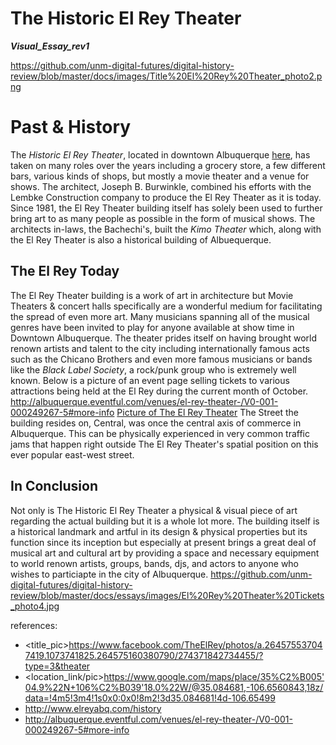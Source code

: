 # The Historic El Rey Theater
***Visual_Essay_rev1***

https://github.com/unm-digital-futures/digital-history-review/blob/master/docs/images/Title%20El%20Rey%20Theater_photo2.png
# **Past & History**
The *Historic El Rey Theater*, located in downtown Albuquerque [here](https://www.google.com/maps/place/35%C2%B005'04.9%22N+106%C2%B039'18.0%22W/@35.084681,-106.6560843,18z/data=!4m5!3m4!1s0x0:0x0!8m2!3d35.084681!4d-106.65499>), has taken on many roles over the years including a grocery store, a few different bars, various kinds of shops, but mostly a movie theater and a venue for shows. The architect, Joseph B. Burwinkle, combined his efforts with the Lembke Construction company to produce the El Rey Theater as it is today. Since 1981, the El Rey Theater building itself has solely been used to further bring art to as many people as possible in the form of musical shows. The architects in-laws, the Bachechi's, built the *Kimo Theater* which, along with the El Rey Theater is also a historical building of Albuequerque.


## **The El Rey Today**
The El Rey Theater building is a work of art in architecture but Movie Theaters & concert halls specifically are a wonderful medium for facilitating the spread of even more art. Many musicians spanning all of the musical genres have been invited to play for anyone available at show time in Downtown Albuquerque. The theater prides itself on having brought  world renown artists and talent to the city including internationally famous acts such as the Chicano Brothers and even more famous musicians or bands like the *Black Label Society*, a rock/punk group who is extremely well known.
Below is a picture of an event page selling tickets to various attractions being held at the El Rey during the current month of October.
http://albuquerque.eventful.com/venues/el-rey-theater-/V0-001-000249267-5#more-info
[Picture of The El Rey Theater](http://cinematreasures.org/theaters/743)
The Street the building resides on, Central, was once the central axis of commerce in Albuquerque. This can be physically experienced in very common traffic jams that happen right outside The El Rey Theater's spatial position on this ever popular east-west street. 

## **In Conclusion**
Not only is The Historic El Rey Theater a physical & visual piece of art regarding the actual building but it is a whole lot more. The building itself is a historical landmark and artful in its design & physical properties but its function since its inception but especially at present brings a great deal of musical art and cultural art by providing a space and necessary equipment to world renown artists, groups, bands, djs, and actors to anyone who wishes to particiapte in the city of Albuquerque.
https://github.com/unm-digital-futures/digital-history-review/blob/master/docs/essays/images/El%20Rey%20Theater%20Tickets_photo4.jpg


references:
* <title_pic>https://www.facebook.com/TheElRey/photos/a.264575537047419.1073741825.264575160380790/274371842734455/?type=3&theater
* <location_link/pic>https://www.google.com/maps/place/35%C2%B005'04.9%22N+106%C2%B039'18.0%22W/@35.084681,-106.6560843,18z/data=!4m5!3m4!1s0x0:0x0!8m2!3d35.084681!4d-106.65499
* <history info>http://www.elreyabq.com/history
* <current events>http://albuquerque.eventful.com/venues/el-rey-theater-/V0-001-000249267-5#more-info